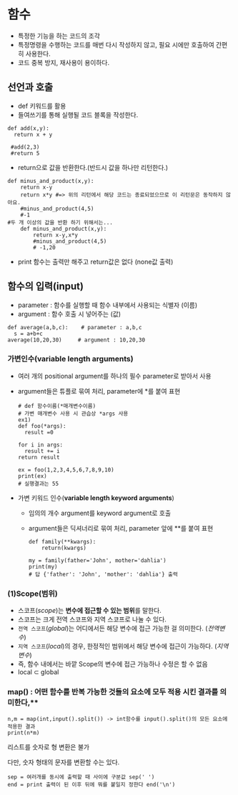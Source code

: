# 함수

* 특정한 기능을 하는 코드의 조각
* 특정명령을 수행하는 코드를 매번 다시 작성하지 않고, 필요 시에만 호출하여 간편히 사용한다.
* 코드 중복 방지, 재사용이 용이하다.



## 선언과 호출

* def 키워드를 활용
* 들여쓰기를 통해 실행될 코드 블록을 작성한다.

```
def add(x,y):
  return x + y
 
 #add(2,3)
 #return 5
```

* return으로 값을 반환한다.(반드시 값을 하나만 리턴한다.)

```
def minus_and_product(x,y):
	return x-y
	return x*y #=> 위의 리턴에서 해당 코드는 종료되었으므로 이 리턴문은 동작하지 않아요.
	#minus_and_product(4,5)
	#-1
#두 개 이상의 값을 반환 하기 위해서는...
	def minus_and_product(x,y):
		return x-y,x*y
		#minus_and_product(4,5)
		# -1,20
```

* print 함수는 출력만 해주고 return값은 없다 (none값 출력)

  

## 함수의 입력(input)

* parameter : 함수를 실행할 때 함수 내부에서 사용되는 식별자 (이름)
* argument : 함수 호출 시 넣어주는 (값)

```
def average(a,b,c):    # parameter : a,b,c
  s = a+b+c
average(10,20,30)     # argument : 10,20,30
```

### 가변인수(**variable length arguments**)

- 여러 개의 positional argument를 하나의 필수 parameter로 받아서 사용

- argument들은 튜플로 묶여 처리, parameter에 *를 붙여 표현

  ```
  # def 함수이름(*매개변수이름)
  # 가변 매개변수 사용 시 관습상 *args 사용
  ex1)
  def foo(*args):
    result =0
  
  for i in args:
    result += i
  return result
  
  ex = foo(1,2,3,4,5,6,7,8,9,10)
  print(ex)
  # 실행결과는 55
  ```

- 가변 키워드 인수(**variable length keyword arguments**)

  - 임의의 개수 argument를 keyword argument로 호출

  - argument들은 딕셔너리로 묶여 처리, parameter 앞에 **를 붙여 표현

    ```
    def family(**kwargs):
        return(kwargs)
    
    my = family(father='John', mother='dahlia')
    print(my)
    # 답 {'father': 'John', 'mother': 'dahlia'} 출력
    ```

### (1)Scope(범위)

- 스코프(*scope*)는 **변수에 접근할 수 있는 범위**를 말한다.
- 스코프는 크게 전역 스코프와 지역 스코프로 나눌 수 있다.
- `전역 스코프`(*global*)는 어디에서든 해당 변수에 접근 가능한 걸 의미한다. (*전역변수*)
- `지역 스코프`(*local*)의 경우, 한정적인 범위에서 해당 변수에 접근이 가능하다. (*지역변수*)
- 즉, 함수 내에서는 바깥 Scope의 변수에 접근 가능하나 수정은 할 수 없음
- local ⊂ global



###  map() : 어떤 함수를 반복 가능한 것들의 요소에 모두 적용 시킨 결과를 의미한다,**

```
n,m = map(int,input().split()) -> int함수를 input().split()의 모든 요소에 적용한 결과
print(n*m)
```

리스트를 숫자로 형 변환은 불가

다만, 숫자 형태의 문자를 변환할 수는 있다.

```
sep = 여러개를 동시에 출력할 때 사이에 구분값 sep(' ')
end = print 출력이 된 이후 뒤에 뭐를 붙일지 정한다 end('\n')
```


